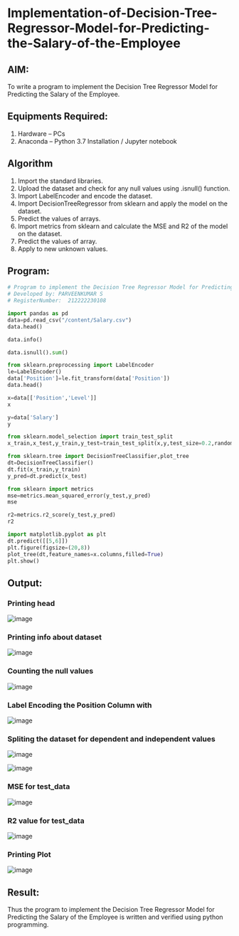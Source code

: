 # Implementation-of-Decision-Tree-Regressor-Model-for-Predicting-the-Salary-of-the-Employee

## AIM:
To write a program to implement the Decision Tree Regressor Model for Predicting the Salary of the Employee.

## Equipments Required:
1. Hardware – PCs
2. Anaconda – Python 3.7 Installation / Jupyter notebook

## Algorithm
1. Import the standard libraries.
2. Upload the dataset and check for any null values using .isnull() function.
3. Import LabelEncoder and encode the dataset.
4. Import DecisionTreeRegressor from sklearn and apply the model on the dataset.
5. Predict the values of arrays.
6. Import metrics from sklearn and calculate the MSE and R2 of the model on the dataset.
7. Predict the values of array.
8. Apply to new unknown values.

## Program:
```py
# Program to implement the Decision Tree Regressor Model for Predicting the Salary of the Employee.
# Developed by: PARVEENKUMAR S
# RegisterNumber:  212222230108
```
```py
import pandas as pd
data=pd.read_csv("/content/Salary.csv")
data.head()
```
```py
data.info()
```
```py
data.isnull().sum()
```
```py
from sklearn.preprocessing import LabelEncoder
le=LabelEncoder()
data['Position']=le.fit_transform(data['Position'])
data.head()
```
```py
x=data[['Position','Level']]
x
```
```py
y=data['Salary']
y
```
```py
from sklearn.model_selection import train_test_split
x_train,x_test,y_train,y_test=train_test_split(x,y,test_size=0.2,random_state=2)
```
```py
from sklearn.tree import DecisionTreeClassifier,plot_tree
dt=DecisionTreeClassifier()
dt.fit(x_train,y_train)
y_pred=dt.predict(x_test)
```
```py
from sklearn import metrics
mse=metrics.mean_squared_error(y_test,y_pred)
mse
```
```py
r2=metrics.r2_score(y_test,y_pred)
r2
```
```py
import matplotlib.pyplot as plt
dt.predict([[5,6]])
plt.figure(figsize=(20,8))
plot_tree(dt,feature_names=x.columns,filled=True)
plt.show()
```

## Output:
### Printing head

![image](https://github.com/SanjayRagavendar/Implementation-of-Decision-Tree-Regressor-Model-for-Predicting-the-Salary-of-the-Employee/assets/91368803/f92ba820-3c03-4b0e-b2e7-cf6ecaac3e07)

### Printing info about dataset

![image](https://github.com/SanjayRagavendar/Implementation-of-Decision-Tree-Regressor-Model-for-Predicting-the-Salary-of-the-Employee/assets/91368803/148ecec8-b241-4046-a2a3-c1b3161845b7)

### Counting the null values

![image](https://github.com/SanjayRagavendar/Implementation-of-Decision-Tree-Regressor-Model-for-Predicting-the-Salary-of-the-Employee/assets/91368803/04c2aad3-d6e7-4263-a9c5-16542231360c)

### Label Encoding the Position Column with 

![image](https://github.com/SanjayRagavendar/Implementation-of-Decision-Tree-Regressor-Model-for-Predicting-the-Salary-of-the-Employee/assets/91368803/38085260-8a91-428d-b174-153c8a102623)

### Spliting the dataset for dependent and independent values

![image](https://github.com/SanjayRagavendar/Implementation-of-Decision-Tree-Regressor-Model-for-Predicting-the-Salary-of-the-Employee/assets/91368803/1904cc6f-fbcd-4838-aaff-9928cc2a2fd0)

![image](https://github.com/SanjayRagavendar/Implementation-of-Decision-Tree-Regressor-Model-for-Predicting-the-Salary-of-the-Employee/assets/91368803/562cedde-bd9c-4111-8d3c-5451d01c1e2f)

### MSE for test_data

![image](https://github.com/SanjayRagavendar/Implementation-of-Decision-Tree-Regressor-Model-for-Predicting-the-Salary-of-the-Employee/assets/91368803/8455b752-799f-4d21-8730-85023b9443bc)

### R2 value for test_data

![image](https://github.com/SanjayRagavendar/Implementation-of-Decision-Tree-Regressor-Model-for-Predicting-the-Salary-of-the-Employee/assets/91368803/f60a65b5-26ff-4f94-9055-aee257573fbd)

### Printing Plot 

![image](https://github.com/SanjayRagavendar/Implementation-of-Decision-Tree-Regressor-Model-for-Predicting-the-Salary-of-the-Employee/assets/91368803/04f40283-df79-4e23-95db-4c1b7f307322)

## Result:
Thus the program to implement the Decision Tree Regressor Model for Predicting the Salary of the Employee is written and verified using python programming.
